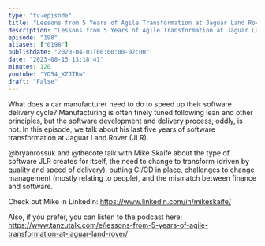 ```yaml
---
type: "tv-episode"
title: "Lessons from 5 Years of Agile Transformation at Jaguar Land Rover, with Mike Skaife – Tanzu Talk"
description: "Lessons from 5 Years of Agile Transformation at Jaguar Land Rover, with Mike Skaife – Tanzu Talk"
episode: "198"
aliases: ["0198"]
publishdate: "2020-04-01T00:00:00-07:00"
date: "2023-08-15 13:18:41"
minutes: 120
youtube: "YD54_XZJTRw"
draft: "False"
---
```


What does a car manufacturer need to do to speed up their software delivery cycle? Manufacturing is often finely tuned following lean and other principles, but the software development and delivery process, oddly, is not. In this episode, we talk about his last five years of software transformation at Jaguar Land Rover (JLR).

@bryanrossuk and @thecote talk with Mike Skaife about the type of software JLR creates for itself, the need to change to transform (driven by quality and speed of delivery), putting CI/CD in place, challenges to change management (mostly relating to people), and the mismatch between finance and software.

Check out Mike in LinkedIn: https://www.linkedin.com/in/mikeskaife/

Also, if you prefer, you can listen to the podcast here: https://www.tanzutalk.com/e/lessons-from-5-years-of-agile-transformation-at-jaguar-land-rover/